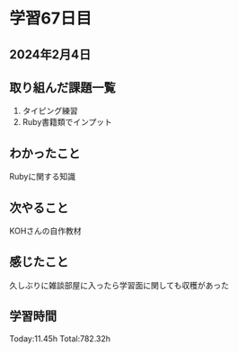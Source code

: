 # 学習67日目
## 2024年2月4日
## 取り組んだ課題一覧
1. タイピング練習
5. Ruby書籍類でインプット
## わかったこと
Rubyに関する知識
## 次やること
KOHさんの自作教材
## 感じたこと
久しぶりに雑談部屋に入ったら学習面に関しても収穫があった
## 学習時間
 Today:11.45h
 Total:782.32h
